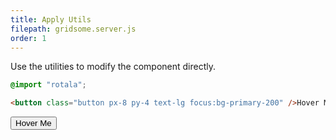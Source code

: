 ```yaml
---
title: Apply Utils
filepath: gridsome.server.js
order: 1
---
```


Use the utilities to modify the component directly.

```scss
@import "rotala";
```

```html {}
<button class="button px-8 py-4 text-lg focus:bg-primary-200" />Hover Me</button>
```
<button class="button px-8 py-4 text-lg hover:bg-primary-200" />Hover Me</button>